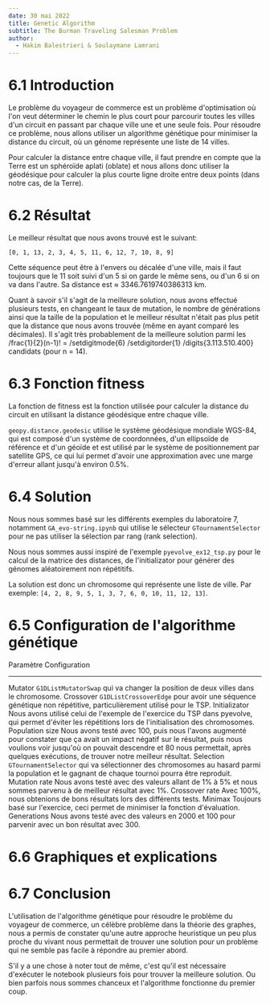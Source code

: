 ```yaml
---
date: 30 mai 2022
title: Genetic Algorithm
subtitle: The Burman Traveling Salesman Problem
author:
  - Hakim Balestrieri & Soulaymane Lamrani
---
```


# 6.1 Introduction

Le problème du voyageur de commerce est un problème d'optimisation où l'on veut
déterminer le chemin le plus court pour parcourir toutes les villes d'un circuit
en passant par chaque ville une et une seule fois. Pour résoudre ce problème,
nous allons utiliser un algorithme génétique pour minimiser la distance du
circuit, où un génome représente une liste de 14 villes.

Pour calculer la distance entre chaque ville, il faut prendre en compte que la
Terre est un sphéroïde aplati (oblate) et nous allons donc utiliser la
géodésique pour calculer la plus courte ligne droite entre deux points (dans
notre cas, de la Terre).

<page/>

# 6.2 Résultat

Le meilleur résultat que nous avons trouvé est le suivant:

`[0, 1, 13, 2, 3, 4, 5, 11, 6, 12, 7, 10, 8, 9]`

Cette séquence peut être à l'envers ou décalée d'une ville, mais il faut
toujours que le 11 soit suivi d'un 5 si on garde le même sens, ou d'un 6 si on
va dans l'autre. Sa distance est ≈ 3346.7619740386313 km.

Quant à savoir s'il s'agit de la meilleure solution, nous avons effectué
plusieurs tests, en changeant le taux de mutation, le nombre de générations
ainsi que la taille de la population et le meilleur résultat n'était pas plus
petit que la distance que nous avons trouvée (même en ayant comparé les
décimales). Il s'agit très probablement de la meilleure solution parmi les
<mi>/frac{1}{2}(n-1)! = /setdigitmode{6} /setdigitorder{1}
/digits{3.113.510.400}</mi> candidats (pour n = 14).

# 6.3 Fonction fitness

La fonction de fitness est la fonction utilisée pour calculer la distance du
circuit en utilisant la distance géodésique entre chaque ville.

`geopy.distance.geodesic` utilise le système géodésique mondiale WGS-84, qui est
composé d'un système de coordonnées, d'un ellipsoïde de référence et d'un géoïde
et est utilisé par le système de positionnement par satellite GPS, ce qui lui
permet d'avoir une approximation avec une marge d'erreur allant jusqu'à environ
0.5%.

<page/>

# 6.4 Solution

Nous nous sommes basé sur les différents exemples du laboratoire 7, notamment
`GA_evo-string.ipynb` qui utilise le sélecteur `GTournamentSelector` pour ne pas
utiliser la sélection par rang (rank selection).

Nous nous sommes aussi inspiré de l'exemple `pyevolve_ex12_tsp.py` pour le
calcul de la matrice des distances, de l'initializator pour générer des génomes
aléatoirement non répétitifs.

La solution est donc un chromosome qui représente une liste de ville. Par
exemple: `[4, 2, 8, 9, 5, 1, 3, 7, 6, 0, 10, 11, 12, 13]`.

# 6.5 Configuration de l'algorithme génétique

Paramètre        Configuration
--------------   --------------
Mutator          `G1DListMutatorSwap` qui va changer la position de deux villes dans le chromosome.
Crossover        `G1DListCrossoverEdge` pour avoir une séquence génétique non répétitive, particulièrement utilisé pour le TSP.
Initializator    Nous avons utilisé celui de l'exemple de l'exercice du TSP dans pyevolve, qui permet d'éviter les répétitions lors de l'initialisation des chromosomes.
Population size  Nous avons testé avec 100, puis nous l'avons augmenté pour constater que ça avait un impact négatif sur le résultat, puis nous voulions voir jusqu'où on pouvait descendre et 80 nous permettait, après quelques exécutions, de trouver notre meilleur résultat.
Selection        `GTournamentSelector` qui va sélectionner des chromosomes au hasard parmi la population et le gagnant de chaque tournoi pourra être reproduit.
Mutation rate    Nous avons testé avec des valeurs allant de 1% à 5% et nous sommes parvenu à de meilleur résultat avec 1%.
Crossover rate   Avec 100%, nous obtenions de bons résultats lors des différents tests.
Minimax          Toujours basé sur l'exercice, ceci permet de minimiser la fonction d'évaluation.
Generations      Nous avons testé avec des valeurs en 2000 et 100 pour parvenir avec un bon résultat avec 300.

# 6.6 Graphiques et explications

<page/>

# 6.7 Conclusion

L'utilisation de l'algorithme génétique pour résoudre le problème du voyageur de
commerce, un célèbre problème dans la théorie des graphes, nous a permis de
constater qu'une autre approche heuristique un peu plus proche du vivant nous
permettait de trouver une solution pour un problème qui ne semble pas facile à
répondre au premier abord.

S'il y a une chose à noter tout de même, c'est qu'il est nécessaire d'exécuter
le notebook plusieurs fois pour trouver la meilleure solution. Ou bien parfois
nous sommes chanceux et l'algorithme fonctionne du premier coup.
